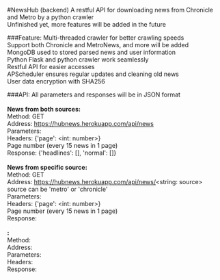 #NewsHub (backend)
  A restful API for downloading news from Chronicle and Metro by a python crawler<br>
  Unfinished yet, more features will be added in the future<br>

###Feature:
  Multi-threaded crawler for better crawling speeds<br>
  Support both Chronicle and MetroNews, and more will be added<br>
  MongoDB used to stored parsed news and user information<br>
  Python Flask and python crawler work seamlessly<br>
  Restful API for easier accesses<br>
  APScheduler ensures regular updates and cleaning old news<br>
  User data encryption with SHA256<br>

###API:
  All parameters and responses will be in JSON format<br>
  <br>
  **News from both sources:**<br>
  Method: GET<br>
  Address: https://hubnews.herokuapp.com/api/news<br>
  Parameters: <br>
  Headers: {'page': <int: number>}<br>
  	Page number (every 15 news in 1 page)<br>
  Response: {'headlines': [], 'normal': []}<br>
  <br>
  **News from specific source:**<br>
  Method: GET<br>
  Address: https://hubnews.herokuapp.com/api/news/<string: source><br>
  	source can be 'metro' or 'chronicle'<br>
  Parameters: <br>
  Headers: {'page': <int: number>}<br>
  	Page number (every 15 news in 1 page)<br>
  Response: <br>
  <br>
  **:**<br>
  Method: <br>
  Address: <br>
  Parameters: <br>
  Headers: <br>
  Response: <br>
  <br>